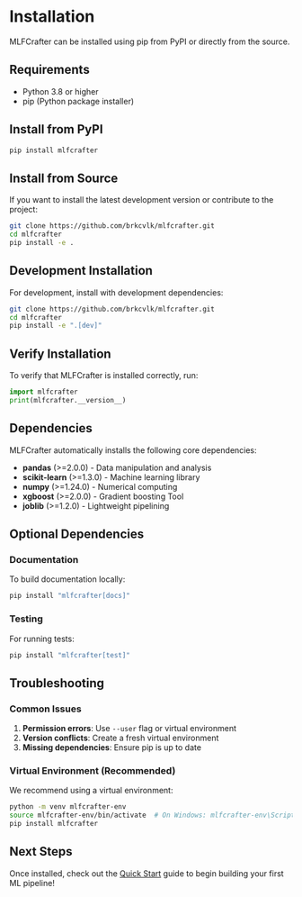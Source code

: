 # Installation

MLFCrafter can be installed using pip from PyPI or directly from the source.

## Requirements

- Python 3.8 or higher
- pip (Python package installer)

## Install from PyPI

```bash
pip install mlfcrafter
```

## Install from Source

If you want to install the latest development version or contribute to the project:

```bash
git clone https://github.com/brkcvlk/mlfcrafter.git
cd mlfcrafter
pip install -e .
```

## Development Installation

For development, install with development dependencies:

```bash
git clone https://github.com/brkcvlk/mlfcrafter.git
cd mlfcrafter
pip install -e ".[dev]"
```

## Verify Installation

To verify that MLFCrafter is installed correctly, run:

```python
import mlfcrafter
print(mlfcrafter.__version__)
```

## Dependencies

MLFCrafter automatically installs the following core dependencies:

- **pandas** (>=2.0.0) - Data manipulation and analysis
- **scikit-learn** (>=1.3.0) - Machine learning library
- **numpy** (>=1.24.0) - Numerical computing
- **xgboost** (>=2.0.0) - Gradient boosting Tool
- **joblib** (>=1.2.0) - Lightweight pipelining

## Optional Dependencies

### Documentation

To build documentation locally:

```bash
pip install "mlfcrafter[docs]"
```

### Testing

For running tests:

```bash
pip install "mlfcrafter[test]"
```

## Troubleshooting

### Common Issues

1. **Permission errors**: Use `--user` flag or virtual environment
2. **Version conflicts**: Create a fresh virtual environment
3. **Missing dependencies**: Ensure pip is up to date

### Virtual Environment (Recommended)

We recommend using a virtual environment:

```bash
python -m venv mlfcrafter-env
source mlfcrafter-env/bin/activate  # On Windows: mlfcrafter-env\Scripts\activate
pip install mlfcrafter
```

## Next Steps

Once installed, check out the [Quick Start](quickstart.md) guide to begin building your first ML pipeline! 